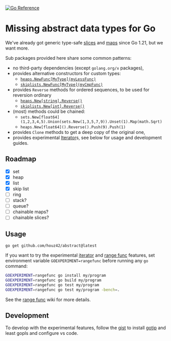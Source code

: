 [![Go Reference](https://pkg.go.dev/badge/github.com/houz42/abstract.svg)](https://pkg.go.dev/github.com/houz42/abstract)

# Missing abstract data types for Go

We've already got generic type-safe [slices](https://pkg.go.dev/slices) and [maps](https://pkg.go.dev/maps) since Go 1.21, but we want more.

Sub packages provided here share some common patterns:

- no third-party dependencies (except `golang.org/x` packages),
- provides alternative constructors for custom types:
  - [`heaps.NewFunc[MyType](myLessFunc)`](https://pkg.go.dev/github.com/houz42/abstract@v0.0.0-20231225123224-3c21759614ba/heaps#NewFunc)
  - [`skiplists.NewFunc[MyType](myCmpFunc)`](https://pkg.go.dev/github.com/houz42/abstract@v0.0.0-20231225123224-3c21759614ba/skiplists#NewFunc)
- provides `Reverse` methods for ordered sequences, to be used for reversion ordinary
  - [`heaps.New[string].Reverse()`](https://pkg.go.dev/github.com/houz42/abstract@v0.0.0-20231225123224-3c21759614ba/heaps#Heap.Reverse)
  - [`skiplists.New[int].Reverse()`](https://pkg.go.dev/github.com/houz42/abstract@v0.0.0-20231225123224-3c21759614ba/skiplists#SkipList.Reverse)
- (most) methods could be chained:
  - `sets.New[float64](1,2,3,4,5).Union(sets.New(1,3,5,7,9)).Unset(1).Map(math.Sqrt)`
  - `heaps.New[float64]().Reverse().Push(9).Push(1)`
- provides `Clone` methods to get a deep copy of the original one,
- provides experimental [Iterator]s, see below for usage and development guides.

## Roadmap

- [x] set
- [x] heap
- [x] list
- [x] skip list
- [ ] ring
- [ ] stack?
- [ ] queue?
- [ ] chainable maps?
- [ ] chainable slices?

## Usage

`go get github.com/houz42/abstract@latest`

If you want to try the experimental [iterator] and [range func] features,
set environment variable `GOEXPERIMENT=rangefunc` before running any `go` command:

```sh
GOEXPERIMENT=rangefunc go install my/program
GOEXPERIMENT=rangefunc go build my/program
GOEXPERIMENT=rangefunc go test my/program
GOEXPERIMENT=rangefunc go test my/program -bench=.
```

See the [range func] wiki for more details.

## Development

To develop with the experimental features, follow the [gist] to
install [gotip] and least gopls and configure vs code.

[range func]: https://github.com/golang/go/wiki/RangefuncExperiment
[iterator]: https://github.com/golang/go/issues/61897
[gotip]: https://pkg.go.dev/golang.org/dl/gotip
[gist]: https://gist.github.com/nikgalushko/e1b5c85c64653dd554a7a904bbef4eee
